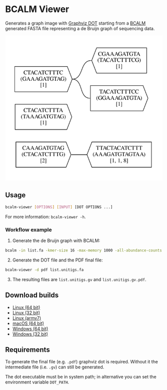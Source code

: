 # BCALM Viewer

Generates a graph image with [Graphviz DOT](https://www.graphviz.org/doc/info/lang.html) starting from a [BCALM](https://github.com/GATB/bcalm) generated FASTA file representing a de Bruijn graph of sequencing data.

![Example](example.png "Example")

## Usage
```sh
bcalm-viewer [OPTIONS] [INPUT] [DOT OPTIONS ...]
```
For more information: `bcalm-viewer -h`.

### Workflow example

1. Generate the de Bruijn graph with BCALM:
```sh
bcalm -in list.fa -kmer-size 16 -max-memory 1000 -all-abundance-counts 
```

2. Generate the DOT file and the PDF final file:
```sh
bcalm-viewer -d pdf list.unitigs.fa
```

3. The resulting files are `list.unitigs.gv` and `list.unitigs.gv.pdf`.

## Download builds
  * [Linux (64 bit)](https://gitlab.com/DPDmancul/bcalm-viewer/-/jobs/artifacts/main/raw/target/x86_64-unknown-linux-gnu/release/bcalm-viewer?job=linux-musl-64)
  * [Linux (32 bit)](https://gitlab.com/DPDmancul/bcalm-viewer/-/jobs/artifacts/main/raw/target/i686-unknown-linux-gnu/release/bcalm-viewer?job=linux-musl-32)
  * [Linux (armv7)](https://gitlab.com/DPDmancul/bcalm-viewer/-/jobs/artifacts/main/raw/target/armv7-unknown-linux-gnueabihf/release/bcalm-viewer?job=linux-musl-32)
  * [macOS (64 bit)](https://gitlab.com/DPDmancul/bcalm-viewer/-/jobs/artifacts/main/raw/target/x86_64-apple-darwin/release/bcalm-viewer?job=macos-64)
  * [Windows (64 bit)](https://gitlab.com/DPDmancul/bcalm-viewer/-/jobs/artifacts/main/raw/target/x86_64-pc-windows-gnu/release/bcalm-viewer.exe?job=windows-mingw-64)
  * [Windows (32 bit)](https://gitlab.com/DPDmancul/bcalm-viewer/-/jobs/artifacts/main/raw/target/i686-pc-windows-gnu/release/bcalm-viewer.exe?job=windows-mingw-32)

## Requirements
To generate the final file (e.g. `.pdf`) graphviz dot is required. Without it the intermediate file (i.e. `.gv`) can still be generated.

The dot executable must be in system path; in alternative you can set the environment variable `DOT_PATH`.